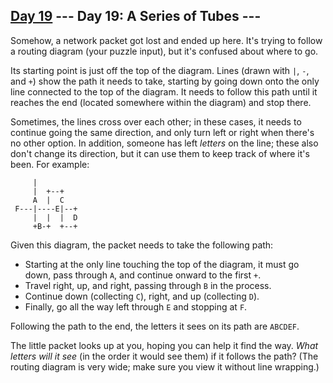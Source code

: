 [Day 19](https://adventofcode.com/2017/day/19) 
 \--- Day 19: A Series of Tubes ---
----------

Somehow, a network packet got lost and ended up here. It's trying to follow a routing diagram (your puzzle input), but it's confused about where to go.

Its starting point is just off the top of the diagram. Lines (drawn with `|`, `-`, and `+`) show the path it needs to take, starting by going down onto the only line connected to the top of the diagram. It needs to follow this path until it reaches the end (located somewhere within the diagram) and stop there.

Sometimes, the lines cross over each other; in these cases, it needs to continue going the same direction, and only turn left or right when there's no other option. In addition, someone has left *letters* on the line; these also don't change its direction, but it can use them to keep track of where it's been. For example:

```
     |          
     |  +--+    
     A  |  C    
 F---|----E|--+
     |  |  |  D
     +B-+  +--+

```

Given this diagram, the packet needs to take the following path:

* Starting at the only line touching the top of the diagram, it must go down, pass through `A`, and continue onward to the first `+`.
* Travel right, up, and right, passing through `B` in the process.
* Continue down (collecting `C`), right, and up (collecting `D`).
* Finally, go all the way left through `E` and stopping at `F`.

Following the path to the end, the letters it sees on its path are `ABCDEF`.

The little packet looks up at you, hoping you can help it find the way. *What letters will it see* (in the order it would see them) if it follows the path? (The routing diagram is very wide; make sure you view it without line wrapping.)